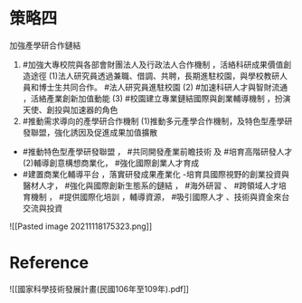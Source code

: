 # 策略四
加強產學研合作鏈結
1. #加強大專校院與各部會財團法人及行政法人合作機制 ，活絡科研成果價值創造途徑
(1)法人研究員透過兼職、借調、共聘，長期進駐校園，與學校教研人員和博士生共同合作。 #法人研究員進駐校園
(2) #加速科研人才與智財流通 ，活絡產業創新加值動能
(3) #校園建立專業鏈結國際與創業輔導機制 ，扮演天使、創投與加速器的角色
2. #推動需求導向的產學研合作機制
(1)推動多元產學合作機制，及特色型產學研發聯盟，強化誘因及促進成果加值擴散
- #推動特色型產學研發聯盟 ， #共同開發產業前瞻技術 及 #培育高階研發人才
(2)輔導創意構想商業化， #強化國際創業人才育成
- #建置商業化輔導平台 ，落實研發成果產業化
-培育具國際視野的創業投資與醫材人才， #強化與國際創新生態系的鏈結 ， #海外研習 、 #跨領域人才培育機制 ， #提供國際化培訓 ，輔導資源， #吸引國際人才 、技術與資金來台交流與投資

![[Pasted image 20211118175323.png]]




# Reference
![[國家科學技術發展計畫(民國106年至109年).pdf]]